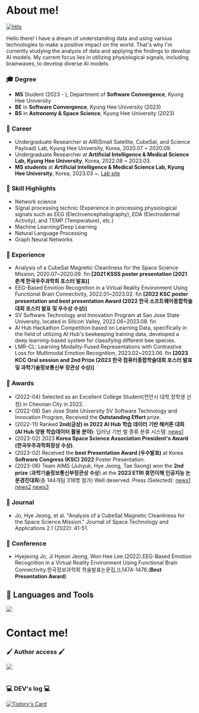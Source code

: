 # About me! 
[![Hits](https://hits.seeyoufarm.com/api/count/incr/badge.svg?url=https%3A%2F%2Fgithub.com%2Fgirlsending0%2Fhit-counter&count_bg=%23EFA5C4&title_bg=%23555555&icon=&icon_color=%23E7E7E7&title=GITHUB&edge_flat=false)](https://hits.seeyoufarm.com)

Hello there! I have a dream of understanding data and using various technologies to make a positive impact on the world. That's why I'm currently studying the analysis of data and applying the findings to develop AI models. My current focus lies in utilizing physiological signals, including brainwaves, to develop diverse AI models.
  
### 🎓 **Degree**

* **MS** Student (2023 - ), Department of **Software Convergence**, Kyung Hee University
* **BE** in **Software Convergence**, Kyung Hee University (2023)
* **BS** in **Astronomy & Space Science**, Kyung Hee University (2023)

### 💼 **Career**  

* Undergraduate Researcher at AIR(Small Satellite, CubeSat, and Science Payload) Lab, Kyung Hee University, Korea, 2020.07 ~ 2020.09.
* Undergraduate Researcher at **Artificial Intelligence & Medical Science Lab, Kyung Hee University**, Korea, 2022.08 ~ 2023.03.
* **MS students** at **Artificial Intelligence & Medical Science Lab, Kyung Hee University**, Korea, 2023.03 ~.
  [Lab site](https://sites.google.com/view/khu-aims/home)

### 🌠 **Skill Highlights**  
* Network science
* Signal processing technic (Experience in processing physiological signals such as EEG (Electroencephalography), EDA (Electrodermal Activity), and TEMP (Temperature), etc.) 
* Machine Learning/Deep Learning
* Natural Language Processing
* Graph Neural Networks

### 👀 **Experience**  
* Analysis of a CubeSat Magnetic Cleanliness for the Space Science Mission, 2020.07~2020.09. fin **[2021 KSSS poster presentation (2021 춘계 한국우주과학회 포스터 발표)]**
* EEG-Based Emotion Recognition in a Virtual Reality Environment Using Functional Brain Connectivity, 2022.01~2023.02. fin **[2022 KSC poster presentation and best presentation Award (2022 한국 소프트웨어종합학술대회 포스터 발표 및 우수상 수상)]**
* SV Software Technology and Innovation Program at San Jose State University, located in Silicon Valley, 2022.06~2023.08. fin
* AI Hub Hackathon Competition based on Learning Data, specifically in the field of utilizing AI Hub's beekeeping training data, developed a deep learning-based system for classifying different bee species.
* LMR-CL: Learning Modality-Fused Representations with Contrastive Loss for Multimodal Emotion Recognition, 2023.02~2023.06. fin **[2023 KCC Oral session and 2nd Prize (2023 한국 컴퓨터종합학술대회 포스터 발표 및 과학기술정보통신부 장관상 수상)]**

### 🥇 **Awards**  
* (2022-04) Selected as an Excellent College Student(천안시 대학 장학생 선정) in Cheonan City in 2022.
* (2022-08) San Jose State University SV Software Technology and Innovation Program, Received the **Outstanding Effort** prize.
* (2022-11) Ranked **2nd(금상) in 2022 AI Hub 학습 데이터 기반 해커톤 대회 (AI Hub 양봉 학습데이터 활용 분야)**: 딥러닝 기반 벌 종류 분류 시스템: [news1](http://www.e2news.com/news/articleView.html?idxno=248158)
* (2023-02) 2023 **Korea Space Science Association President's Award (한국우주과학회장상 수상)**.  
* (2023-02) Received the **best Presentation Award (우수발표)** at Korea **Software Congress (KSC) 2022** Poster Presentation.
* (2023-06) Team AIMS (Juhyuk, Hye Jeong, Tae Seong) won the **2nd prize** (**과학기술정보통신부장관상 수상**) at the **2023 ETRI 휴먼이해
인공지능 논문경진대회**(총 144개팀 318명 참가) Well deserved.   Press (Selected): [news1](https://www.etnews.com/20230621000124) [news2](http://biz.heraldcorp.com/view.php?ud=20230621000315) [news3](https://www.gttkorea.com/news/articleView.html?idxno=5685)


### 📝 **Journal**   
* Jo, Hye Jeong, et al. "Analysis of a CubeSat Magnetic Cleanliness for the Space Science Mission." Journal of Space Technology and Applications 2.1 (2022): 41-51.

### 📜 **Conference**   
* Hyejeong Jo, Ji Hyeon Jeong, Won Hee Lee.(2022).EEG-Based Emotion Recognition in a Virtual Reality Environment Using Functional Brain Connectivity.한국정보과학회 학술발표논문집,(),1474-1476.(**Best Presentation Award**)

## 🔨 **Languages and Tools**
<a href="https://skillicons.dev">
<img src="https://skillicons.dev/icons?i=python,cpp,pytorch,matlab,vscode,github,linux" />
</a>


# Contact me! 

###  🖌 Author access 🖌
<div style="display:flex; flex-direction:row;">
    <a href="https://scholar.google.co.kr/citations?user=oJBi0z0AAAAJ&hl=ko&oi=sra">
        <img src="https://img.shields.io/badge/googlescholar-4285F4?style=for-the-badge&logo=googlescholar&logoColor=white"> 
    </a>

</div><br>

###  💻 DEV's log 💻

[![Tistory's Card](https://github-readme-tistory-card.vercel.app/api?name=htuck-dev&theme=tistory)](https://htuck-dev.tistory.com)

</div><br>
 

</div>
